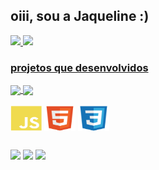 ## oiii, sou a Jaqueline :)
<div>
  <a href="https://github.com/jaqueuchoab">
  <img height="170" src="https://github-readme-stats.vercel.app/api?username=jaqueuchoab&show_icons=true&theme=jolly&include_all_commits=true&count_private=true"/>
  <img height="170" src="https://github-readme-stats.vercel.app/api/top-langs/?username=jaqueuchoab&layout=compact&langs_count=7&theme=jolly"/>
</div>

###  projetos que desenvolvidos
<div>
  <a href="https://github.com/jaqueuchoab/EasyCaixa">
    <img align="center" src="https://github-readme-stats.vercel.app/api/pin/?username=jaqueuchoab&repo=EasyCaixa&theme=jolly" />
  </a>
  <a href="https://github.com/jaqueuchoab/SistemaPetshop">
    <img align="center" src="https://github-readme-stats.vercel.app/api/pin/?username=jaqueuchoab&repo=SistemaPetshop&theme=jolly" />
  </a>
</div>
    
<div style="display: inline_block"><br>
  <img align="center" alt="jaque-css" height="40" width="50" src="https://raw.githubusercontent.com/devicons/devicon/master/icons/javascript/javascript-plain.svg">
  <img align="center" alt="jaque-HTML" height="40" width="50" src="https://raw.githubusercontent.com/devicons/devicon/master/icons/html5/html5-original.svg">
  <img align="center" alt="jaque-CSS" height="40" width="50" src="https://raw.githubusercontent.com/devicons/devicon/master/icons/css3/css3-original.svg">
</div>
  
  ##
  
<div> 
  <a href="https://instagram.com/jaqueuchoab_" target="_blank"><img src="https://img.shields.io/badge/-Instagram-%23E4405F?style=for-the-badge&logo=instagram&logoColor=white" target="_blank"></a>
  <a href = "mailto:jaqueline.uchoab@gmail.com"><img src="https://img.shields.io/badge/-Gmail-%23333?style=for-the-badge&logo=gmail&logoColor=white" target="_blank"></a>
  <a href="https://www.linkedin.com/in/jaqueline-uch%C3%B4a-074483203" target="_blank"><img src="https://img.shields.io/badge/-LinkedIn-%230077B5?style=for-the-badge&logo=linkedin&logoColor=white" target="_blank"></a> 
  
</div>

